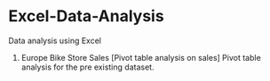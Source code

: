 # Excel-Data-Analysis
Data analysis using Excel 

1) Europe Bike Store Sales [Pivot table analysis on sales] 
Pivot table  analysis for the pre existing dataset. 
